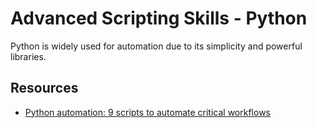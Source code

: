 # Advanced Scripting Skills - Python

Python is widely used for automation due to its simplicity and powerful libraries.

## Resources

- [Python automation: 9 scripts to automate critical workflows](https://zapier.com/blog/python-automation/)
